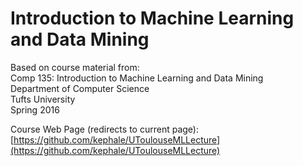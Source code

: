 # Introduction to Machine Learning and Data Mining  

Based on course material from:  
Comp 135: Introduction to Machine Learning and Data Mining  
Department of Computer Science  
Tufts University  
Spring 2016

Course Web Page (redirects to current page): [https://github.com/kephale/UToulouseMLLecture](https://github.com/kephale/UToulouseMLLecture)
